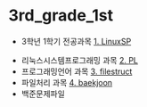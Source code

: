 # 3rd_grade_1st
* 3학년 1학기 전공과목
[1. LinuxSP](https://github.com/KimHyungkeun/3rd_grade/tree/master/Semester3-1/LinuxSP)
- 리눅스시스템프로그래밍 과목
[2. PL](https://github.com/KimHyungkeun/3rd_grade/tree/master/Semester3-1/PL)
- 프로그래밍언어 과목
[3. filestruct](https://github.com/KimHyungkeun/3rd_grade/tree/master/Semester3-1/filestruct)
- 파일처리 과목
[4. baekjoon](https://github.com/KimHyungkeun/3rd_grade/tree/master/Semester3-1/baekjoon)
- 백준문제파일
